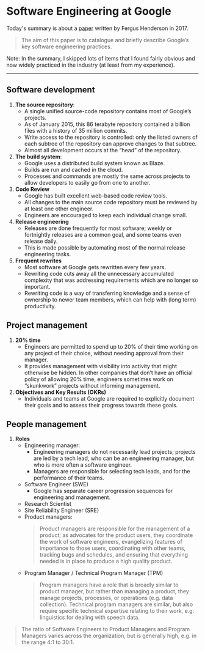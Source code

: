# Software Engineering at Google


Today's summary is about a [paper](https://arxiv.org/pdf/1702.01715.pdf) written by Fergus Henderson in 2017.

> The aim of this paper is to catalogue and briefly describe Google’s key software engineering practices.  

Note: In the summary, I skipped lots of items that I found fairly obvious and now widely practiced in the industry (at least from my experience).

-----

## Software development
1. **The source repository**:
    * A single unified source-code repository contains most of Google’s projects.
    * As of January 2015, this 86 terabyte repository contained a billion files with a history of 35 million commits.
    * Write access to the repository is controlled: only the listed owners of each subtree of the repository can approve changes to that subtree.
    * Almost all development occurs at the “head” of the repository.
2. **The build system**:
    * Google uses a distributed build system known as Blaze.
    * Builds are run and cached in the cloud.
    * Processes and commands are mostly the same across projects to allow developers to easily go from one to another.
3. **Code Review**
    * Google has built excellent web-based code review tools.
    * All changes to the main source code repository must be reviewed by at least one other engineer.
    * Engineers are encouraged to keep each individual change small.
4. **Release engineering**
    * Releases are done frequently for most software; weekly or fortnightly releases are a common goal, and some teams even release daily.
    * This is made possible by automating most of the normal release engineering tasks.
5. **Frequent rewrites**
    * Most software at Google gets rewritten every few years.
    * Rewriting code cuts away all the unnecessary accumulated complexity that was addressing requirements which are no longer so important.
    * Rewriting code is a way of transferring knowledge and a sense of ownership to newer team members, which can help with (long term) productivity.

## Project management
1. **20% time**
    * Engineers are permitted to spend up to 20% of their time working on any project of their choice, without needing approval from their manager.
    * It provides management with visibility into activity that might otherwise be hidden. In other companies that don’t have an official policy of allowing 20% time, engineers sometimes work on “skunkwork” projects without informing management.
2. **Objectives and Key Results (OKRs)**
    * Individuals and teams at Google are required to explicitly document their goals and to assess their progress towards these goals.

## People management
1. **Roles**
    * Engineering manager:
        * Engineering managers do not necessarily lead projects; projects are led by a tech lead, who can be an engineering manager, but who is more often a software engineer.
        * Managers are responsible for selecting tech leads, and for the performance of their teams.
    * Software Engineer (SWE)
        * Google has separate career progression sequences for engineering and management.
    * Research Scientist
    * Site Reliability Engineer (SRE)
    * Product managers:
        > Product managers are responsible for the management of a product; as advocates for the product users, they coordinate the work of software engineers, evangelizing features of importance to those users, coordinating with other teams, tracking bugs and schedules, and ensuring that everything needed is in place to produce a high quality product.
    * Program Manager / Technical Program Manager (TPM)
        > Program managers have a role that is broadly similar to product manager, but rather than managing a product, they manage projects, processes, or operations (e.g. data collection). Technical program managers are similar, but also require specific technical expertise relating to their work, e.g. linguistics for dealing with speech data.

> The ratio of Software Engineers to Product Managers and Program Managers varies across the organization, but is generally high, e.g. in the range 4:1 to 30:1.